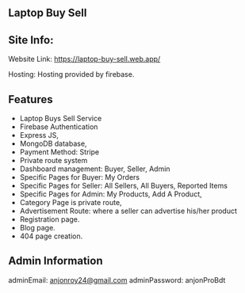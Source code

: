## Laptop Buy Sell

## Site Info:
Website Link: https://laptop-buy-sell.web.app/

Hosting: Hosting provided by firebase.

## Features
 - Laptop Buys Sell Service
 - Firebase Authentication
 - Express JS,
 - MongoDB database,
 - Payment Method: Stripe
 - Private route system
 - Dashboard management: Buyer, Seller, Admin
 - Specific Pages for Buyer: My Orders
 - Specific Pages for Seller: All Sellers, All Buyers, Reported Items
 - Specific Pages for Admin: My Products, Add A Product,
 - Category Page is private route,
 - Advertisement Route: where a seller can advertise his/her product
 - Registration page.
 - Blog page.
 - 404 page creation.

 ## Admin Information
adminEmail: anjonroy24@gmail.com
adminPassword: anjonProBdt